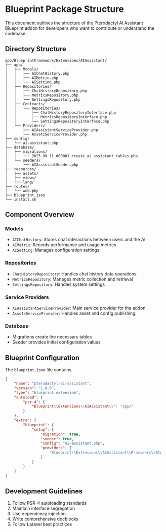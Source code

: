 # Blueprint Package Structure

This document outlines the structure of the Pterodactyl AI Assistant Blueprint addon for developers who want to contribute or understand the codebase.

## Directory Structure

```
app/BlueprintFramework/Extensions/AIAssistant/
├── app/
│   ├── Models/
│   │   ├── AIChatHistory.php
│   │   ├── AIMetric.php
│   │   └── AISetting.php
│   ├── Repositories/
│   │   ├── ChatHistoryRepository.php
│   │   ├── MetricsRepository.php
│   │   └── SettingsRepository.php
│   ├── Contracts/
│   │   └── Repositories/
│   │       ├── ChatHistoryRepositoryInterface.php
│   │       ├── MetricsRepositoryInterface.php
│   │       └── SettingsRepositoryInterface.php
│   └── Providers/
│       ├── AIAssistantServiceProvider.php
│       └── AssetsServiceProvider.php
├── config/
│   └── ai-assistant.php
├── database/
│   ├── migrations/
│   │   └── 2025_09_11_000001_create_ai_assistant_tables.php
│   └── seeders/
│       └── AIAssistantSeeder.php
├── resources/
│   ├── assets/
│   ├── views/
│   └── lang/
├── routes/
│   └── web.php
├── blueprint.json
└── install.sh
```

## Component Overview

### Models

- `AIChatHistory`: Stores chat interactions between users and the AI
- `AIMetric`: Records performance and usage metrics
- `AISetting`: Manages configuration settings

### Repositories

- `ChatHistoryRepository`: Handles chat history data operations
- `MetricsRepository`: Manages metric collection and retrieval
- `SettingsRepository`: Handles system settings

### Service Providers

- `AIAssistantServiceProvider`: Main service provider for the addon
- `AssetsServiceProvider`: Handles asset and config publishing

### Database

- Migrations create the necessary tables
- Seeder provides initial configuration values

## Blueprint Configuration

The `blueprint.json` file contains:

```json
{
    "name": "pterodactyl-ai-assistant",
    "version": "1.0.0",
    "type": "blueprint-extension",
    "autoload": {
        "psr-4": {
            "Blueprint\\Extensions\\AIAssistant\\": "app/"
        }
    },
    "extra": {
        "blueprint": {
            "setup": {
                "migration": true,
                "seeder": true,
                "config": "ai-assistant.php",
                "providers": [
                    "Blueprint\\Extensions\\AIAssistant\\Providers\\AIAssistantServiceProvider"
                ]
            }
        }
    }
}
```

## Development Guidelines

1. Follow PSR-4 autoloading standards
2. Maintain interface segregation
3. Use dependency injection
4. Write comprehensive docblocks
5. Follow Laravel best practices
